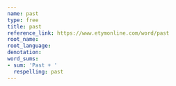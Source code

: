 ```yaml
---
name: past
type: free
title: past
reference_link: https://www.etymonline.com/word/past
root_name: 
root_language: 
denotation: 
word_sums:
- sum: 'Past + '
  respelling: past
---
```


